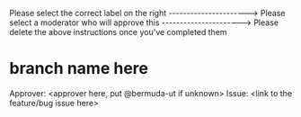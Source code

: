 Please select the correct label on the right ---------------------->
Please select a moderator who will approve this ---------------------->
Please delete the above instructions once you've completed them

# branch name here
Approver: <approver here, put @bermuda-ut if unknown>
Issue: <link to the feature/bug issue here>

